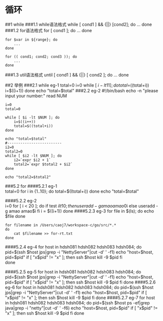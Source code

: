 # 循环
##1 while
###1.1 while语法格式
	while [ cond1 ] && {||} [cond2]; do
		...
	done
###1.2 for语法格式
	for [ cond1 ]; do
		...
	done

	for $var in ${range}; do
		...
	done

	for (( cond1; cond2; cond3 )); do
		...
	done
###1.3 util语法格式
	until [ cond1 ] && {||} [ cond2 ]; do
		...
	done

##2 举例
###2.1 while eg-1
	total=0
	i=0
	while [ $i -lt 11 ]; do
	    total=$((total+i))
	    i=$((i+1))
	done
	echo "total=$total"
###2.2 eg-2
	#!/bin/bash
	echo -n "please input your number:"
	read NUM
	
	i=0
	total=0
	
	while [ $i -lt $NUM ]; do
		i=$((i++))
		total=$((total+i))
	done
	
	echo "total=$total"
	#-------------------------
	i2=0
	total2=0
	while [ $i2 -lt $NUM ]; do
		i2=`expr $i2 + 1`
		total2=`expr $total2 + $i2`
	done
	
	echo "total2=$total2"

###5.2 for
####5.2.1 eg-1	
	total=0
	for i in {1..10}; do
	    total=$((total+i))
	done
	echo "total=$total"

####5.2.2 eg-2	
	i=0
	for [ i < 20 ]; do
		if test $i lt 10; then
			useradd -g amao amao0$i
		else
			useradd -g amao amao$i
		fi
		i = $((i+1))
	done
####5.2.3 eg-3
	for file in $(ls); do
		echo $file
	done

	for filename in /Users/caoj7/workspace-c/go/src/*.*
	do
		cat $filename >> for-rt.txt
	done

####5.2.4 eg-4
	for host in hdsh081 hdsh082 hdsh083 hdsh084; do
	    pid=$(ssh $host jps|grep -i "NettyServer"|cut -d' ' -f1)
	    echo "host=$host, pid=$pid"
	    if [ "x$pid" != "x" ]; then
	        ssh $host kill -9 $pid
	    fi  
	done

####5.2.5 eg-5
	for host in hdsh081 hdsh082 hdsh083 hdsh084; do
	    pid=$(ssh $host jps|grep -i "NettyServer"|cut -d' ' -f1)
	    echo "host=$host, pid=$pid"
	    if [ "x$pid" != "x" ]; then
	        ssh $host kill -9 $pid
	    fi  
	done
####5.2.6 eg-6
	for host in hdsh081 hdsh082 hdsh083 hdsh084; do
	    pid=$(ssh $host jps|grep -i "NettyServer"|cut -d' ' -f1)
	    echo "host=$host, pid=$pid"
	    if [ "x$pid" != "x" ]; then
	        ssh $host kill -9 $pid
	    fi	
	done
####5.2.7 eg-7
	for host in hdsh081 hdsh082 hdsh083 hdsh084; do
	    pid=$(ssh $host ps -ef|grep java|grep -i "netty"|cut -d' ' -f6)
	    echo "host=$host, pid=$pid"
	    if [ "x$pid" != "x" ]; then
	        ssh $host kill -9 $pid
	    fi
	done
	